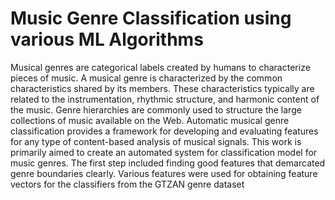 # Music Genre Classification using various ML Algorithms

Musical genres are categorical labels created by humans to characterize pieces of music. A musical genre is characterized by the common characteristics shared by its members. 
These characteristics typically are related to the instrumentation, rhythmic structure, and harmonic content of the music. Genre hierarchies are commonly used to structure the large collections of music available on the Web. 
Automatic musical genre classification provides a framework for developing and evaluating features for any type of content-based analysis of musical signals. 
This work is primarily aimed to create an automated system for classification model for music genres. The first step included finding good features that demarcated genre boundaries clearly. Various features were used for obtaining feature vectors for the classifiers from the GTZAN genre dataset
